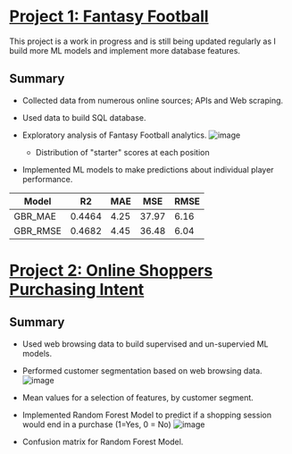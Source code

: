 # [Project 1: Fantasy Football](https://github.com/brock-ricker/fantasy_football)

This project is a work in progress and is still being updated regularly as I build more ML models and implement more database features.

Summary
---
* Collected data from numerous online sources; APIs and Web scraping.

* Used data to build SQL database.

* Exploratory analysis of Fantasy Football analytics.
![image](https://user-images.githubusercontent.com/99829862/178310349-d1f9e728-06e5-4cb8-a297-4f147048f94e.png)
  * Distribution of "starter" scores at each position

* Implemented ML models to make predictions about individual player performance.

| Model | R2 | MAE | MSE | RMSE |
| ------------- | ------------- | ------------- | ------------- | ------------- |
| GBR_MAE | 0.4464 | 4.25 | 37.97 | 6.16 |
| GBR_RMSE | 0.4682 | 4.45 | 36.48 | 6.04 |

# [Project 2: Online Shoppers Purchasing Intent](https://github.com/brock-ricker/Online-Shoppers-Purchasing-Intent)

Summary
---
* Used web browsing data to build supervised and un-supervied ML models.

* Performed customer segmentation based on web browsing data.
![image](https://user-images.githubusercontent.com/99829862/178315857-de2b5a09-7a43-4ee1-afba-e6434eae4339.png)
 * Mean values for a selection of features, by customer segment.

* Implemented Random Forest Model to predict if a shopping session would end in a purchase (1=Yes, 0 = No)
![image](https://user-images.githubusercontent.com/99829862/178316756-60bcbdc4-18b3-4592-87ef-67367eecffec.png)
 * Confusion matrix for Random Forest Model.
